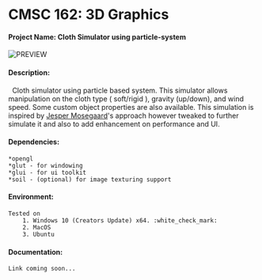 # CMSC 162: 3D Graphics
#### Project Name: Cloth Simulator using particle-system
![PREVIEW](https://goo.gl/SK9M30)

#### Description:
&nbsp;&nbsp;Cloth simulator using particle based system. This simulator allows manipulation on the cloth type ( soft/rigid ),
gravity (up/down), and wind speed. Some custom object properties are also available. This simulation is inspired by [Jesper Mosegaard](https://alexandra.dk/dk/om_os/medarbejdere/jesper-mosegaard)'s
approach however tweaked to further simulate it and also to add enhancement on performance and UI.

#### Dependencies:
    *opengl
    *glut - for windowing
    *glui - for ui toolkit
    *soil - (optional) for image texturing support

#### Environment:
    Tested on 
        1. Windows 10 (Creators Update) x64. :white_check_mark:
        2. MacOS
        3. Ubuntu 

#### Documentation:
    Link coming soon...
